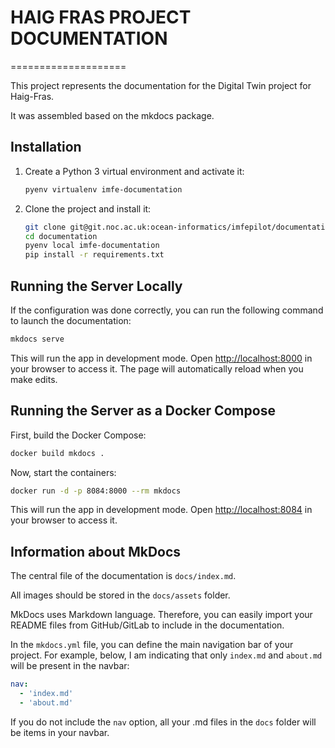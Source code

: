 # HAIG FRAS PROJECT DOCUMENTATION
====================

This project represents the documentation for the Digital Twin project for Haig-Fras.

It was assembled based on the mkdocs package.

## Installation

1. Create a Python 3 virtual environment and activate it:

   ```bash
   pyenv virtualenv imfe-documentation
   ```

2. Clone the project and install it:

   ```bash
   git clone git@git.noc.ac.uk:ocean-informatics/imfepilot/documentation.git
   cd documentation
   pyenv local imfe-documentation
   pip install -r requirements.txt
   ```

## Running the Server Locally

If the configuration was done correctly, you can run the following command to launch the documentation:

```bash
mkdocs serve
```

This will run the app in development mode. Open [http://localhost:8000](http://localhost:8000) in your browser to access it. The page will automatically reload when you make edits.

## Running the Server as a Docker Compose

First, build the Docker Compose:

```bash
docker build mkdocs .
```

Now, start the containers:

```bash
docker run -d -p 8084:8000 --rm mkdocs
```

This will run the app in development mode. Open [http://localhost:8084](http://localhost:8084) in your browser to access it.

## Information about MkDocs

The central file of the documentation is `docs/index.md`.

All images should be stored in the `docs/assets` folder.

MkDocs uses Markdown language. Therefore, you can easily import your README files from GitHub/GitLab to include in the documentation.

In the `mkdocs.yml` file, you can define the main navigation bar of your project. For example, below, I am indicating that only `index.md` and `about.md` will be present in the navbar:

```yaml
nav:
  - 'index.md'
  - 'about.md'
```

If you do not include the `nav` option, all your .md files in the `docs` folder will be items in your navbar.
